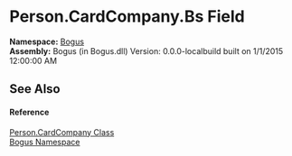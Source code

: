 # Person.CardCompany.Bs Field
 

**Namespace:**&nbsp;<a href="N_Bogus">Bogus</a><br />**Assembly:**&nbsp;Bogus (in Bogus.dll) Version: 0.0.0-localbuild built on 1/1/2015 12:00:00 AM

## See Also


#### Reference
<a href="T_Bogus_Person_CardCompany">Person.CardCompany Class</a><br /><a href="N_Bogus">Bogus Namespace</a><br />